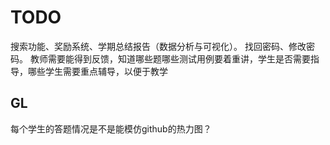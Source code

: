 # TODO
搜索功能、奖励系统、学期总结报告（数据分析与可视化）。
找回密码、修改密码。
教师需要能得到反馈，知道哪些题哪些测试用例要着重讲，学生是否需要指导，哪些学生需要重点辅导，以便于教学

## GL
每个学生的答题情况是不是能模仿github的热力图？